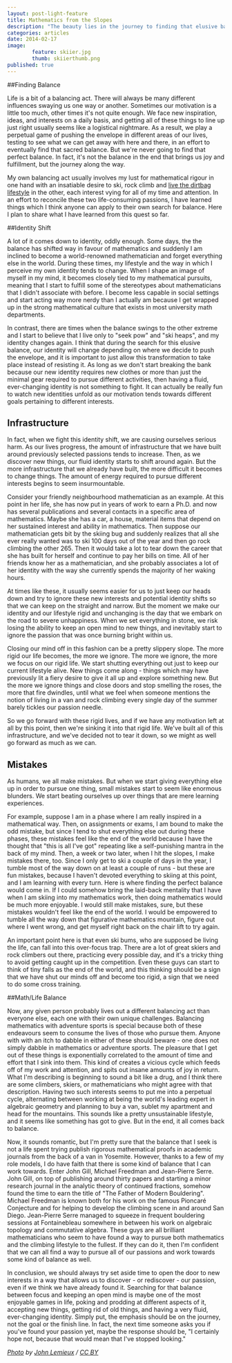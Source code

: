 ```yaml
---
layout: post-light-feature
title: Mathematics from the Slopes
description: "The beauty lies in the journey to finding that elusive balance."
categories: articles
date: 2014-02-17
image: 
        feature: skiier.jpg
        thumb: skiierthumb.png
published: true
---
```



##Finding Balance

Life is a bit of a balancing act. There will always be many different influences swaying us one way or another. Sometimes our motivation is a little too much, other times it's not quite enough. We face new inspiration, ideas, and interests on a daily basis, and getting all of these things to line up just right usually seems like a logistical nightmare. As a result, we play a perpetual game of pushing the envelope in different areas of our lives, testing to see what we can get away with here and there, in an effort to eventually find that sacred balance. But we're never going to find that perfect balance. In fact, it's not the balance in the end that brings us joy and fulfillment, but the journey along the way.  

My own balancing act usually involves my lust for mathematical rigour in one hand with an insatiable desire to ski, rock climb and [live the dirtbag lifestyle](http://climbinghouse.com/2012/03/dirtbag-explained.html) in the other, each interest vying for all of my time and attention. In an effort to reconcile these two life-consuming passions, I have learned things which I think anyone can apply to their own search for balance. Here I plan to share what I have learned from this quest so far.

##Identity Shift
	
A lot of it comes down to identity, oddly enough. Some days, the the balance has shifted way in favour of mathematics and suddenly I am inclined to become a world-renowned mathematician and forget everything else in the world. During these times, my lifestyle and the way in which I perceive my own identity tends to change. When I shape an image of myself in my mind, it becomes closely tied to my mathematical pursuits, meaning that I start to fulfill some of the stereotypes about mathematicians that I didn't associate with before. I become less capable in social settings and start acting way more nerdy than I actually am because I get wrapped up in the strong mathematical culture that exists in most university math departments. 

In contrast, there are times when the balance swings to the other extreme and I start to believe that I live only to "seek pow" and "ski heaps", and my identity changes again. I think that during the search for this elusive balance, our identity will change depending on where we decide to push the envelope, and it is important to just allow this transformation to take place instead of resisting it. As long as we don't start breaking the bank because our new identity requires new clothes or more than just the minimal gear required to pursue different activities, then having a fluid, ever-changing identity is not something to fight. It can actually be really fun to watch new identities unfold as our motivation tends towards different goals pertaining to different interests. 

## Infrastructure 
	
In fact, when we fight this identity shift, we are causing ourselves serious harm. As our lives progress, the amount of infrastructure that we have built around previously selected passions tends to increase. Then, as we discover new things, our fluid identity starts to shift around again. But the more infrastructure that we already have built, the more difficult it becomes to change things. The amount of energy required to pursue different interests begins to seem insurmountable. 
	
Consider your friendly neighbourhood mathematician as an example. At this point in her life, she has now put in years of work to earn a Ph.D. and now has several publications and several contacts in a specific area of mathematics. Maybe she has a car, a house, material items that depend on her sustained interest and ability in mathematics. Then suppose our mathematician gets bit by the skiing bug and suddenly realizes that all she ever really wanted was to ski 100 days out of the year and then go rock climbing the other 265. Then it would take a lot to tear down the career that she has built for herself and continue to pay her bills on time. All of her friends know her as a mathematician, and she probably associates a lot of her identity with the way she currently spends the majority of her waking hours. 

At times like these, it usually seems easier for us to just keep our heads down and try to ignore these new interests and potential identity shifts so that we can keep on the straight and narrow. But the moment we make our identity and our lifestyle rigid and unchanging is the day that we embark on the road to severe unhappiness. When we set everything in stone, we risk losing the ability to keep an open mind to new things, and inevitably start to ignore the passion that was once burning bright within us.
	
Closing our mind off in this fashion can be a pretty slippery slope. The more rigid our life becomes, the more we ignore. The more we ignore, the more we focus on our rigid life. We start shutting everything out just to keep our current lifestyle alive. New things come along - things which may have previously lit a fiery desire to give it all up and explore something new. But the more we ignore things and close doors and stop smelling the roses, the more that fire dwindles, until what we feel when someone mentions the notion of living in a van and rock climbing every single day of the summer barely tickles our passion needle. 

So we go forward with these rigid lives, and if we have any motivation left at all by this point, then we're sinking it into that rigid life. We've built all of this infrastructure, and we've decided not to tear it down, so we might as well go forward as much as we can. 

## Mistakes

As humans, we all make mistakes. But when we start giving everything else up in order to pursue one thing, small mistakes start to seem like enormous blunders. We start beating ourselves up over things that are mere learning experiences.
	
For example, suppose I am in a phase where I am really inspired in a mathematical way. Then, on assignments or exams, I am bound to make the odd mistake, but since I tend to shut everything else out during these phases, these mistakes feel like the end of the world because I have the thought that "this is all I've got" repeating like a self-punishing mantra in the back of my mind. Then, a week or two later, when I hit the slopes, I make mistakes there, too. Since I only get to ski a couple of days in the year, I tumble most of the way down on at least a couple of runs - but these are fun mistakes, because I haven't devoted everything to skiing at this point, and I am learning with every turn. Here is where finding the perfect balance would come in. If I could somehow bring the laid-back mentality that I have when I am skiing into my mathematics work, then doing mathematics would be much more enjoyable. I would still make mistakes, sure, but these mistakes wouldn't feel like the end of the world. I would be empowered to tumble all the way down that figurative mathematics mountain, figure out where I went wrong, and get myself right back on the chair lift to try again. 
	
An important point here is that even ski bums, who are supposed be living the life, can fall into this over-focus trap. There are a lot of great skiers and rock climbers out there, practicing every possible day, and it's a tricky thing to avoid getting caught up in the competition. Even these guys can start to think of tiny falls as the end of the world, and this thinking should be a sign that we have shut our minds off and become too rigid, a sign that we need to do some cross training. 

##Math/Life Balance
	
Now, any given person probably lives out a different balancing act than everyone else, each one with their own unique challenges. Balancing mathematics with adventure sports is special because both of these endeavours seem to consume the lives of those who pursue them. Anyone with with an itch to dabble in either of these should beware - one does not simply dabble in mathematics or adventure sports. The pleasure that I get out of these things is exponentially correlated to the amount of time and effort that I sink into them. This kind of creates a vicious cycle which feeds off of my work and attention, and spits out insane amounts of joy in return. What I'm describing is beginning to sound a bit like a drug, and I think there are some climbers, skiers, or mathematicians who might agree with that description. Having two such interests seems to put me into a perpetual cycle, alternating between working at being the world's leading expert in algebraic geometry and planning to buy a van, sublet my apartment and head for the mountains. This sounds like a pretty unsustainable lifestyle, and it seems like something has got to give. But in the end, it all comes back to balance. 
	
Now, it sounds romantic, but I'm pretty sure that the balance that I seek is not a life spent trying publish rigorous mathematical proofs in academic journals from the back of a van in Yosemite. However, thanks to a few of my role models, I do have faith that there is some kind of balance that I can work towards. Enter John Gill, Michael Freedman and Jean-Pierre Serre. John Gill, on top of publishing around thirty papers and starting a minor research journal in the analytic theory of continued fractions, somehow found the time to earn the title of "The Father of Modern Bouldering". Michael Freedman is known both for his work on the famous Pioncaré Conjecture and for helping to develop the climbing scene in and around San Diego. Jean-Pierre Serre managed to squeeze in frequent bouldering sessions at Fontainebleau somewhere in between his work on algebraic topology and commutative algebra. These guys are all brilliant mathematicians who seem to have found a way to pursue both mathematics and the climbing lifestyle to the fullest. If they can do it, then I'm confident that we can all find a way to pursue all of our passions and work towards some kind of balance as well.
	
In conclusion, we should always try set aside time to open the door to new interests in a way that allows us to discover - or rediscover - our passion, even if we think we have already found it. Searching for that balance between focus and keeping an open mind is maybe one of the most enjoyable games in life, poking and prodding at different aspects of it, accepting new things, getting rid of old things, and having a very fluid, ever-changing identity. Simply put, the emphasis should be on the journey, not the goal or the finish line. In fact, the next time someone asks you if you've found your passion yet, maybe the response should be, "I certainly hope not, because that would mean that I've stopped looking."


*[Photo](http://www.flickr.com/photos/newdimensionfilms/5370053977/in/photolist-9bwVXx-9bwMMp-9bA12j-9bzYYA-9bA1cY-9bzVfL-9bwMqz-9bA4Ww-9bzZso-9bwVxB-9bzT7L-8wsfi3-bnBX4C-9xdAK2-7xAsdT-7xAr92-7xEhEE-9xzraM-9xgAJS-9xgB3U-9xgBf3-9xgBph-9xdAXZ-7xAqLg-7xAsVr-7xEfVh-7xArF4-7xEfrG-7xEgpu-7xAsre-7TLj79-7TH3GR-7TLmSb-7TLmej-7TLkAC-7TLjNw-9oZH2j-9oWDAV-9oZMCW-9oWD8v-9oWsxP-9oZKQu-9oZRqL-9oWvFp-9oZEKW-9oWGKM-9oZCV7-9oZGsL-9oWLqr-9oZNEw-9oZyym/) by [John Lemieux](http://www.flickr.com/people/newdimensionfilms/) / [CC BY](http://creativecommons.org/licenses/by/2.0/)*


